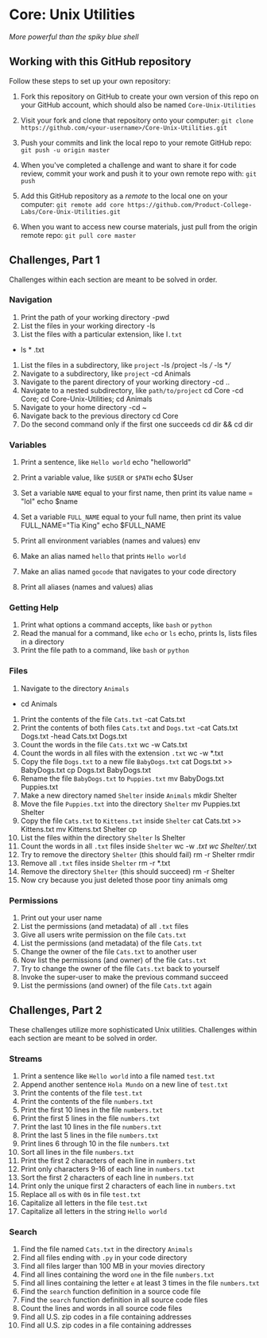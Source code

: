 # Core: Unix Utilities

_More powerful than the spiky blue shell_

## Working with this GitHub repository

Follow these steps to set up your own repository:

1. Fork this repository on GitHub to create your own version of this repo on your GitHub account, which should also be named `Core-Unix-Utilities`

1. Visit your fork and clone that repository onto your computer:
`git clone https://github.com/<your-username>/Core-Unix-Utilities.git`

1. Push your commits and link the local repo to your remote GitHub repo:
`git push -u origin master`

1. When you've completed a challenge and want to share it for code review, commit your work and push it to your own remote repo with:
`git push`

1. Add this GitHub repository as a _remote_ to the local one on your computer:
`git remote add core https://github.com/Product-College-Labs/Core-Unix-Utilities.git`

1. When you want to access new course materials, just pull from the origin remote repo:
`git pull core master`

## Challenges, Part 1

Challenges within each section are meant to be solved in order.

### Navigation

1.  Print the path of your working directory 
-pwd
1.  List the files in your working directory 
-ls
1.  List the files with a particular extension, like l`.txt`
- ls * .txt
1.  List the files in a subdirectory, like `project` 
-ls /project
-ls */*
-ls **/*
1.  Navigate to a subdirectory, like `project` 
-cd Animals
1.  Navigate to the parent directory of your working directory 
-cd ..
1.  Navigate to a nested subdirectory, like `path/to/project` cd Core
-cd Core; cd Core-Unix-Utilities; cd Animals
1.  Navigate to your home directory
-cd ~
1.  Navigate back to the previous directory
cd Core
1. Do the second command only if the first one succeeds
cd dir && cd dir

### Variables

1.  Print a sentence, like `Hello world`
echo "helloworld"
1.  Print a variable value, like `$USER` or `$PATH`
echo $User
1.  Set a variable `NAME` equal to your first name, then print its value
name = "lol"
echo $name
1.  Set a variable `FULL_NAME` equal to your full name, then print its value
FULL_NAME="Tia King"
echo $FULL_NAME
1.  Print all environment variables (names and values)
env
1.  Make an alias named `hello` that prints `Hello world`

1.  Make an alias named `gocode` that navigates to your code directory
1.  Print all aliases (names and values)
alias

### Getting Help

1.  Print what options a command accepts, like `bash` or `python`
1.  Read the manual for a command, like `echo` or `ls`
echo, prints
ls, lists files in a directory
1.  Print the file path to a command, like `bash` or `python`

### Files

1.  Navigate to the directory `Animals`
- cd Animals
1.  Print the contents of the file `Cats.txt`
-cat Cats.txt
1.  Print the contents of both files `Cats.txt` and `Dogs.txt`
-cat Cats.txt Dogs.txt
-head Cats.txt Dogs.txt
1.  Count the words in the file `Cats.txt`
wc -w Cats.txt
1.  Count the words in all files with the extension `.txt`
wc -w *.txt
1.  Copy the file `Dogs.txt` to a new file `BabyDogs.txt`
cat Dogs.txt  >> BabyDogs.txt
cp Dogs.txt BabyDogs.txt
1.  Rename the file `BabyDogs.txt` to `Puppies.txt`
mv BabyDogs.txt Puppies.txt
1.  Make a new directory named `Shelter` inside `Animals`
mkdir Shelter
1.  Move the file `Puppies.txt` into the directory `Shelter`
mv Puppies.txt Shelter
1.  Copy the file `Cats.txt` to `Kittens.txt` inside `Shelter`
cat Cats.txt >> Kittens.txt
mv Kittens.txt Shelter
cp
1.  List the files within the directory `Shelter`
ls Shelter
1.  Count the words in all `.txt` files inside `Shelter`
wc -w *.txt
wc Shelter/*.txt
1.  Try to remove the directory `Shelter` (this should fail)
rm -r Shelter
rmdir
1.  Remove all `.txt` files inside `Shelter`
rm -r *.txt
1.  Remove the directory `Shelter` (this should succeed)
rm -r Shelter
1.  Now cry because you just deleted those poor tiny animals
omg

### Permissions

1.  Print out your user name
1.  List the permissions (and metadata) of all `.txt` files
1.  Give all users write permission on the file `Cats.txt`
1.  List the permissions (and metadata) of the file `Cats.txt`
1.  Change the owner of the file `Cats.txt` to another user
1.  Now list the permissions (and owner) of the file `Cats.txt`
1.  Try to change the owner of the file `Cats.txt` back to yourself
1.  Invoke the super-user to make the previous command succeed
1.  List the permissions (and owner) of the file `Cats.txt` again


## Challenges, Part 2

These challenges utilize more sophisticated Unix utilities.
Challenges within each section are meant to be solved in order.

### Streams

1.  Print a sentence like `Hello world` into a file named `test.txt`
1.  Append another sentence `Hola Mundo` on a new line of `test.txt`
1.  Print the contents of the file `test.txt`
1.  Print the contents of the file `numbers.txt`
1.  Print the first 10 lines in the file `numbers.txt`
1.  Print the first 5 lines in the file `numbers.txt`
1.  Print the last 10 lines in the file `numbers.txt`
1.  Print the last 5 lines in the file `numbers.txt`
1.  Print lines 6 through 10 in the file `numbers.txt`
1.  Sort all lines in the file `numbers.txt`
1.  Print the first 2 characters of each line in `numbers.txt`
1.  Print only characters 9-16 of each line in `numbers.txt`
1.  Sort the first 2 characters of each line in `numbers.txt`
1.  Print only the unique first 2 characters of each line in `numbers.txt`
1.  Replace all `o`s with `0`s in file `test.txt`
1.  Capitalize all letters in the file `test.txt`
1.  Capitalize all letters in the string `Hello world`

### Search

1.  Find the file named `Cats.txt` in the directory `Animals`
1.  Find all files ending with `.py` in your code directory
1.  Find all files larger than 100 MB in your movies directory
1.  Find all lines containing the word `one` in the file `numbers.txt`
1.  Find all lines containing the letter `e` at least 3 times in the file `numbers.txt`
1.  Find the `search` function definition in a source code file
1.  Find the `search` function definition in all source code files
1.  Count the lines and words in all source code files
1.  Find all U.S. zip codes in a file containing addresses
1.  Find all U.S. zip codes in a file containing addresses
